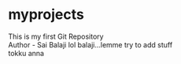 # myprojects
This is my first Git Repository
<br>
Author - Sai Balaji
lol balaji...lemme try to add stuff
<br>
tokku anna 
